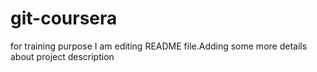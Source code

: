 # git-coursera
for training purpose
I am editing README file.Adding some more details about project description
